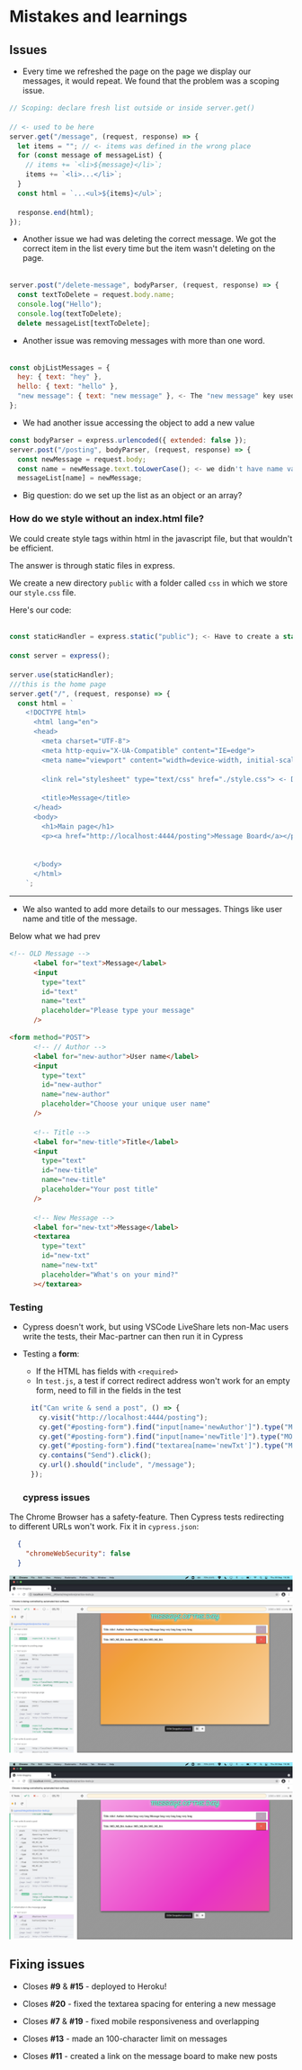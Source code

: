 # Mistakes and learnings

## Issues

 - Every time we refreshed the page on the page we display our messages, it would repeat. We found that the problem was a scoping issue. 

```javascript
// Scoping: declare fresh list outside or inside server.get()

// <- used to be here
server.get("/message", (request, response) => {
  let items = ""; // <- items was defined in the wrong place
  for (const message of messageList) {
    // items += `<li>${message}</li>`;
    items += `<li>...</li>`;
  }
  const html = `...<ul>${items}</ul>`;

  response.end(html);
});

```

- Another issue we had was deleting the correct message. We got the correct item in the list every time but the item wasn't deleting on the page.

```javascript

server.post("/delete-message", bodyParser, (request, response) => {
  const textToDelete = request.body.name;
  console.log("Hello");
  console.log(textToDelete);
  delete messageList[textToDelete];


```

- Another issue was removing messages with more than one word. 
```javascript

const objListMessages = {
  hey: { text: "hey" },
  hello: { text: "hello" },
  "new message": { text: "new message" }, <- The "new message" key used to be called new, which was giving us problems
};

```




- We had another issue accessing the object to add a new value

```javascript
const bodyParser = express.urlencoded({ extended: false });
server.post("/posting", bodyParser, (request, response) => {
  const newMessage = request.body;
  const name = newMessage.text.toLowerCase(); <- we didn't have name variable before
  messageList[name] = newMessage;
```

- Big question: do we set up the list as an object or an array?


 ### How do we style without an index.html file?

We could create style tags within html in the javascript file, but that wouldn't be efficient. 

The answer is through static files in express. 

We create a new directory `public` with a folder called `css` in which we store our `style.css` file.

Here's our code:

```javascript

const staticHandler = express.static("public"); <- Have to create a static handler to access `public`

const server = express();

server.use(staticHandler);
///this is the home page
server.get("/", (request, response) => {
  const html = `
    <!DOCTYPE html>
      <html lang="en">
      <head>
        <meta charset="UTF-8">
        <meta http-equiv="X-UA-Compatible" content="IE=edge">
        <meta name="viewport" content="width=device-width, initial-scale=1.0">
       
        <link rel="stylesheet" type="text/css" href="./style.css"> <- Don't need to include the `public` directory

        <title>Message</title>
      </head>
      <body>
        <h1>Main page</h1>
        <p><a href="http://localhost:4444/posting">Message Board</a></p>
        

      </body>
      </html>
    `;

```
---

- We also wanted to add more details to our messages. Things like user name and title of the message.

Below what we had prev
```html
<!-- OLD Message -->
      <label for="text">Message</label>
      <input
        type="text"
        id="text"
        name="text"
        placeholder="Please type your message"
      />

```

```html
<form method="POST">
      <!-- // Author -->
      <label for="new-author">User name</label>
      <input
        type="text"
        id="new-author"
        name="new-author"
        placeholder="Choose your unique user name"
      />

      <!-- Title -->
      <label for="new-title">Title</label>
      <input
        type="text"
        id="new-title"
        name="new-title"
        placeholder="Your post title"
      />

      <!-- New Message -->
      <label for="new-txt">Message</label>
      <textarea
        type="text"
        id="new-txt"
        name="new-txt"
        placeholder="What's on your mind?"
      ></textarea>

```

### Testing
- Cypress doesn't work, but using VSCode LiveShare lets non-Mac users write the tests, their Mac-partner can then run it in Cypress
- Testing a **form**: 
  - If the HTML has fields with `<required>`
  - In `test.js`, a test if correct redirect address won't work for an empty form, need to fill in the fields in the test
  ```js
    it("Can write & send a post", () => {
      cy.visit("http://localhost:4444/posting");
      cy.get("#posting-form").find("input[name='newAuthor']").type("MO_MI_BA");
      cy.get("#posting-form").find("input[name='newTitle']").type("MO_MI_BA");
      cy.get("#posting-form").find("textarea[name='newTxt']").type("MO_MI_BA");
      cy.contains("Send").click();
      cy.url().should("include", "/message");
    });
  ```

  ### cypress issues

The Chrome Browser has a safety-feature. Then Cypress tests redirecting to different URLs won't work.
Fix it in `cypress.json`:

```json
  {
    "chromeWebSecurity": false
  }
```



![Cypress problems](./public/images/cypress1.png)


![Cypress problems](./public/images/cypress2.png)

## Fixing issues

 - Closes **#9** & **#15** - deployed to Heroku!
 - Closes **#20**  - fixed the textarea spacing for entering a new message

 - Closes **#7** & **#19** - fixed mobile responsiveness and overlapping

 - Closes **#13** - made an 100-character limit on messages

 - Closes **#11** - created a link on the message board to make new posts
